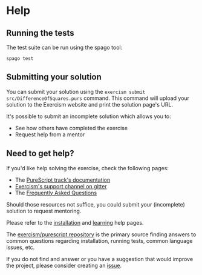 # Help

## Running the tests

The test suite can be run using the spago tool:

    spago test

## Submitting your solution

You can submit your solution using the `exercism submit src/DifferenceOfSquares.purs` command.
This command will upload your solution to the Exercism website and print the solution page's URL.

It's possible to submit an incomplete solution which allows you to:

- See how others have completed the exercise
- Request help from a mentor

## Need to get help?

If you'd like help solving the exercise, check the following pages:

- The [PureScript track's documentation](https://exercism.org/docs/tracks/purescript)
- [Exercism's support channel on gitter](https://gitter.im/exercism/support)
- The [Frequently Asked Questions](https://exercism.org/docs/using/faqs)

Should those resources not suffice, you could submit your (incomplete) solution to request mentoring.

Please refer to the [installation](https://exercism.io/tracks/purescript/installation)
and [learning](https://exercism.io/tracks/purescript/learning) help pages.


The [exercism/purescript repository](https://github.com/exercism/purescript/)
is the primary source finding answers to common questions regarding
installation, running tests, common language issues, etc.

If you do not find and answer or you have a suggestion that would improve the
project, please consider creating an [issue](https://github.com/exercism/purescript/issues).